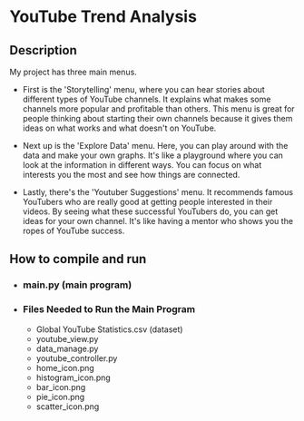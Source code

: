 # YouTube Trend Analysis
## **Description**
My project has three main menus.

-   First is the 'Storytelling' menu, where you can hear stories about different types of YouTube channels. It explains what 
makes some channels more popular and profitable than others. This menu is great for people thinking about starting their 
own channels because it gives them ideas on what works and what doesn't on YouTube.

-   Next up is the 'Explore Data' menu. Here, you can play around with the data and make your own graphs. It's like a 
playground where you can look at the information in different ways. You can focus on what interests you the most and see 
how things are connected.

-   Lastly, there's the 'Youtuber Suggestions' menu. It recommends famous YouTubers who are really good at getting people 
interested in their videos. By seeing what these successful YouTubers do, you can get ideas for your own channel. It's 
like having a mentor who shows you the ropes of YouTube success.

## **How to compile and run**
- ### **main.py (main program)**
- ### **Files Needed to Run the Main Program**
    - Global YouTube Statistics.csv (dataset)
    - youtube_view.py
    - data_manage.py
    - youtube_controller.py
    - home_icon.png
    - histogram_icon.png
    - bar_icon.png
    - pie_icon.png
    - scatter_icon.png